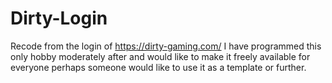 # Dirty-Login
Recode from the login of https://dirty-gaming.com/ I have programmed this only hobby moderately after and would like to make it freely available for everyone perhaps someone would like to use it as a template or further.
